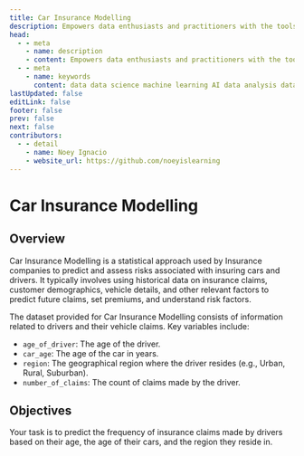 ```yaml
---
title: Car Insurance Modelling
description: Empowers data enthusiasts and practitioners with the tools and knowledge to unlock the potential of data.
head:
  - - meta
    - name: description
    - content: Empowers data enthusiasts and practitioners with the tools and knowledge to unlock the potential of data.
  - - meta
    - name: keywords
      content: data data science machine learning AI data analysis data-driven data enthusiasts data practitioners
lastUpdated: false
editLink: false
footer: false
prev: false
next: false
contributors:
  - - detail
    - name: Noey Ignacio
    - website_url: https://github.com/noeyislearning
---
```


# Car Insurance Modelling

<DownloadBadge githubURL=""></DownloadBadge>

## Overview

Car Insurance Modelling is a statistical approach used by Insurance companies to predict and assess risks associated with insuring cars and drivers. It typically involves using historical data on insurance claims, customer demographics, vehicle details, and other relevant factors to predict future claims, set premiums, and understand risk factors.

The dataset provided for Car Insurance Modelling consists of information related to drivers and their vehicle claims. Key variables include:

- `age_of_driver`: The age of the driver.
- `car_age`: The age of the car in years.
- `region`: The geographical region where the driver resides (e.g., Urban, Rural, Suburban).
- `number_of_claims`: The count of claims made by the driver.

## Objectives

Your task is to predict the frequency of insurance claims made by drivers based on their age, the age of their cars, and the region they reside in.
